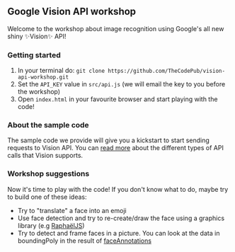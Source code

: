 ## Google Vision API workshop
Welcome to the workshop about image recognition using Google's all new shiny :sparkles:Vision:sparkles:  API!

### Getting started

1. In your terminal do: `git clone https://github.com/TheCodePub/vision-api-workshop.git`
1. Set the `API_KEY` value in  `src/api.js` (we will email the key to you before the workshop)
1. Open `index.html` in your favourite browser and start playing with the code!


### About the sample code

The sample code we provide will give you a kickstart to start sending requests to Vision API. You can [read more](https://cloud.google.com/vision/docs/concepts#types_of_vision_api_requests) about the different types of API calls that Vision supports.

### Workshop suggestions

Now it's time to play with the code! If you don't know what to do, maybe try to build one of these ideas:

* Try to "translate" a face into an emoji
* Use face detection and try to re-create/draw the face using a graphics library (e.g [RaphaëlJS](http://dmitrybaranovskiy.github.io/raphael/))
* Try to detect and frame faces in a picture. You can look at the data in boundingPoly in the result of [faceAnnotations](https://cloud.google.com/vision/reference/rest/v1/images/annotate#FaceAnnotation)
